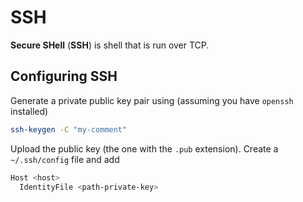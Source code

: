 # SSH

**Secure SHell** (**SSH**) is shell that is run over TCP.

## Configuring SSH

Generate a private public key pair using (assuming you have `openssh` installed)

```sh
ssh-keygen -C "my-comment"
```

Upload the public key (the one with the `.pub` extension). Create a
`~/.ssh/config` file and add

```sh
Host <host>
  IdentityFile <path-private-key>
```
